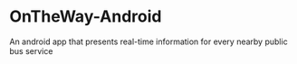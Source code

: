 # OnTheWay-Android
An android app that presents real-time information for every nearby public bus service
